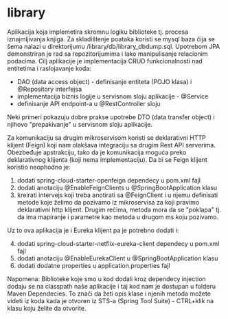 # library

Aplikacija koja implemetira skromnu logiku biblioteke tj. procesa iznajmljivanja knjiga. 
Za skladištenje poataka koristi se mysql baza čija se šema nalazi u direktorijumu /library/db/library_dbdump.sql.
Upotrebom JPA demonstriran je rad sa repozitorijumima i lako manipulisanje relacionim podacima.
Cilj aplikacije je implementacija CRUD funkcionalnosti nad entitetima i raslojavanje koda:

- DAO (data access object) - definisanje entiteta (POJO klasa) i @Repository interfejsa
- implementacija biznis logije u servisnom sloju aplikacije - @Service
- definisanje API endpoint-a u @RestController sloju

Neki primeri pokazuju dobre prakse upotrebe DTO (data transfer object) i njihovo "prepakivanje" u servisnom sloju aplikacije.

Za komunikaciju sa drugim mikroservisom koristi se deklarativni HTTP klijent (Feign) koji nam olakšava integraciju sa drugim Rest API serverima.
Obezbeđuje apstrakciju, tako da je komunikacija moguća preko deklarativnog klijenta (koji nema implementaciju). 
Da bi se Feign klijent koristio neophodno je:

1. dodati spring-cloud-starter-openfeign dependecy u pom.xml fajl
2. dodati anotaciju @EnableFeignClients u @SpringBootApplication klasu
3. kreirati intervejs koji treba anotirati sa @FeignClient i u njemu definisati metode koje želimo da pozivamo iz mikroservisa za koji pravimo deklarativni http klijent. Drugim rečima, metoda mora da se "poklapa" tj. da ima mapiranje i parametre kao metoda u drugom ms koju pozivamo.

Uz to ova aplikacija je i Eureka klijent pa je potrebno dodati i:

4. dodati spring-cloud-starter-netflix-eureka-client dependecy u pom.xml fajl
5. dodati anotaciju @EnableEurekaClient u @SpringBootApplication klasu
6. dodati dodatne properties u application.properties fajl

Napomena: Biblioteke koje smo u kod dodali kroz dependecy injection dodaju se na classpath naše aplikacije i taj kod nam je dostupan u folderu Maven Dependecies. 
To znači da žeti opis klase i njenih metoda možete videti iz koda kada je otvoren iz STS-a (Spring Tool Suite) - CTRL+klik na klasu koju želite da otvorite.
